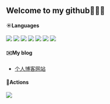 



## Welcome to my github👏👏👏
#### ☀️Languages
![](https://img.shields.io/badge/Language-Java-red) ![](https://img.shields.io/badge/Language-Python-vermeil) ![](https://img.shields.io/badge/Language-html-blue) ![](https://img.shields.io/badge/Language-css-darkgreen) ![](https://img.shields.io/badge/Language-javascript-violet) ![](https://img.shields.io/badge/Language-Vue-brown) ![](https://img.shields.io/badge/Language-Linux-gold)

#### ✉️My blog
- [个人博客网站](https://sadie.richfan.cn/)

#### 🏃Actions
<img src="https://github-readme-streak-stats.herokuapp.com/?user=chaizwj"></img>




  

